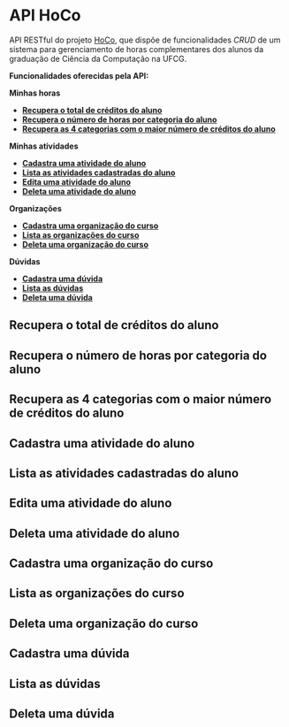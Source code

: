# **API HoCo**

API RESTful do projeto [HoCo](https://github.com/Guardians-DSC/HoCo), que dispõe de funcionalidades *CRUD* de um sistema para gerenciamento de horas complementares dos alunos da graduação de Ciência da Computação na UFCG.

**Funcionalidades oferecidas pela API:**

**Minhas horas**
* [**Recupera o total de créditos do aluno**](#recupera-o-total-de-créditos-do-aluno)
* [**Recupera o número de horas por categoria do aluno**](#recupera-o-número-de-horas-por-categoria-do-aluno)
* [**Recupera as 4 categorias com o maior número de créditos do aluno**](#recupera-as-4-categorias-com-o-maior-número-de-créditos-do-aluno)

**Minhas atividades**
* [**Cadastra uma atividade do aluno**](#cadastra-uma-atividade-do-aluno)
* [**Lista as atividades cadastradas do aluno**](#lista-as-atividades-cadastradas-do-aluno)
* [**Edita uma atividade do aluno**](#edita-uma-atividade-do-aluno)
* [**Deleta uma atividade do aluno**](#deleta-uma-atividade-do-aluno)

**Organizações**
* [**Cadastra uma organização do curso**](#cadastra-uma-organização-do-curso)
* [**Lista as organizações do curso**](#lista-as-organizações-do-curso)
* [**Deleta uma organização do curso**](#deleta-uma-organização-do-curso)

**Dúvidas**
* [**Cadastra uma dúvida**](#cadastra-uma-dúvida)
* [**Lista as dúvidas**](#lista-as-dúvidas)
* [**Deleta uma dúvida**](#deleta-uma-dúvida)

## Recupera o total de créditos do aluno

## Recupera o número de horas por categoria do aluno

## Recupera as 4 categorias com o maior número de créditos do aluno

## Cadastra uma atividade do aluno

## Lista as atividades cadastradas do aluno

## Edita uma atividade do aluno

## Deleta uma atividade do aluno

## Cadastra uma organização do curso

## Lista as organizações do curso

## Deleta uma organização do curso

## Cadastra uma dúvida

## Lista as dúvidas

## Deleta uma dúvida